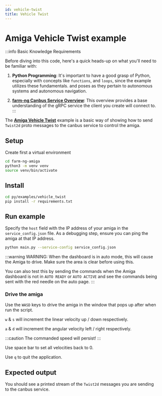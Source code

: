 ```yaml
---
id: vehicle-twist
title: Vehicle Twist
---
```


# Amiga Vehicle Twist example

:::info Basic Knowledge Requirements

Before diving into this code, here's a quick heads-up on what you'll need to be familiar with:

1. **Python Programming**: It's important to have a good grasp of Python, especially with concepts
like `functions`, and `loops`, since the example utilizes these fundamentals.
and poses as they pertain to autonomous systems and autonomous navigation.

2. [**farm-ng Canbus Service Overview**](/docs/concepts/canbus_service):
This overview provides a base understanding of the gRPC service the client you create will connect to.
:::

The [**Amiga Vehicle Twist**](https://github.com/farm-ng/farm-ng-amiga/blob/main/py/examples/vehicle_twist/main.py)
example is a basic way of showing how to send `Twist2d` proto messages
to the canbus service to control the amiga.

## Setup

Create first a virtual environment

```bash
cd farm-ng-amiga
python3 -m venv venv
source venv/bin/activate
```

## Install

```bash
cd py/examples/vehicle_twist
pip install -r requirements.txt
```

## Run example

Specify the `host` field with the IP address of your amiga
in the `service_config.json` file.
As a debugging step, ensure you can ping the amiga at that IP address.

```bash
python main.py --service-config service_config.json
```

:::warning
WARNING: When the dashboard is in auto mode, this will cause the Amiga to drive.
Make sure the area is clear before using this.

You can also test this by sending the commands when the Amiga dashboard is
not in `AUTO READY` or `AUTO ACTIVE` and see the commands being sent
with the red needle on the auto page.
:::

### Drive the amiga

Use the `WASD` keys to drive the amiga in the window that pops up after when run the script.

`w` & `s` will increment the linear velocity up / down respectively.

`a` & `d` will increment the angular velocity left / right respectively.

:::caution
The commanded speed will persist!
:::

Use space bar to set all velocities back to 0.

Use `q` to quit the application.

## Expected output

You should see a printed stream of the `Twist2d` messages you are sending to the canbus service.
